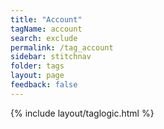 ```yaml
---
title: "Account"
tagName: account
search: exclude
permalink: /tag_account
sidebar: stitchnav
folder: tags
layout: page
feedback: false
---
```

{% include layout/taglogic.html %}

